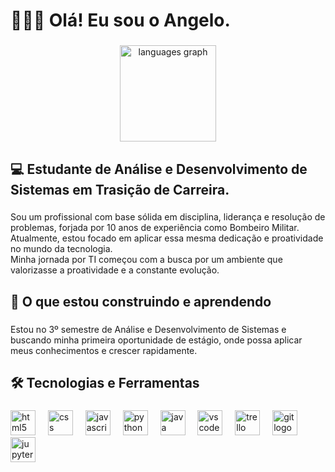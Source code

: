 <h1 align="left">🙋🏻‍♂️ Olá! Eu sou o Angelo.</h1>

###

<div align="center">
  <img src="https://github-readme-stats.vercel.app/api/top-langs?username=AngeloDomingues&locale=en&hide_title=false&layout=compact&card_width=320&langs_count=5&theme=dracula&hide_border=true&order=2&custom_title=Ferramenta%20mais%20usada" height="154" alt="languages graph"  />
</div>

###

<h2 align="left">💻 Estudante de Análise e Desenvolvimento de Sistemas em Trasição de Carreira.</h2>

###

<p align="left">Sou um profissional com base sólida em disciplina, liderança e resolução de problemas, forjada por 10 anos de experiência como Bombeiro Militar. Atualmente, estou focado em aplicar essa mesma dedicação e proatividade no mundo da tecnologia.<br>Minha jornada por TI começou com a busca por um ambiente que valorizasse a proatividade e a constante evolução.</p>

###

<h2 align="left">🚀 O que estou construindo e aprendendo</h2>

###

<p align="left">Estou no 3º semestre de Análise e Desenvolvimento de Sistemas e buscando minha primeira oportunidade de estágio, onde possa aplicar meus conhecimentos e crescer rapidamente.</p>

###

<h2 align="left">🛠️ Tecnologias e Ferramentas</h2>

###

<div align="left">
  <img src="https://cdn.jsdelivr.net/gh/devicons/devicon/icons/html5/html5-original.svg" height="40" alt="html5 logo"  />
  <img width="12" />
  <img src="https://cdn.jsdelivr.net/gh/devicons/devicon/icons/css3/css3-original.svg" height="40" alt="css logo"  />
  <img width="12" />
  <img src="https://cdn.jsdelivr.net/gh/devicons/devicon/icons/javascript/javascript-original.svg" height="40" alt="javascript logo"  />
  <img width="12" />
  <img src="https://cdn.jsdelivr.net/gh/devicons/devicon/icons/python/python-original.svg" height="40" alt="python logo"  />
  <img width="12" />
  <img src="https://cdn.jsdelivr.net/gh/devicons/devicon/icons/java/java-original.svg" height="40" alt="java logo"  />
  <img width="12" />
  <img src="https://cdn.jsdelivr.net/gh/devicons/devicon/icons/vscode/vscode-original.svg" height="40" alt="vscode logo"  />
  <img width="12" />
  <img src="https://cdn.jsdelivr.net/gh/devicons/devicon/icons/trello/trello-plain.svg" height="40" alt="trello logo"  />
  <img width="12" />
  <img src="https://cdn.jsdelivr.net/gh/devicons/devicon/icons/git/git-original.svg" height="40" alt="git logo"  />
  <img width="12" />
  <img src="https://cdn.jsdelivr.net/gh/devicons/devicon/icons/jupyter/jupyter-original.svg" height="40" alt="jupyter logo"  />
</div>

###
